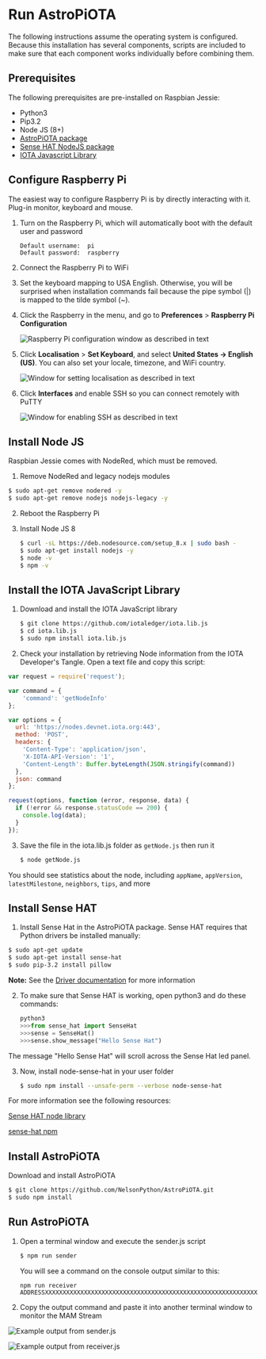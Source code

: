 # Run AstroPiOTA

The following instructions assume the operating system is configured. Because this installation has several components, scripts are included to make sure that each component works individually before combining them.  

## Prerequisites

The following prerequisites are pre-installed on Raspbian Jessie:

- Python3
- Pip3.2
- Node JS (8+)
- [AstroPiOTA package](https://github.com/NelsonPython/AstroPiOTA.git)
- [Sense HAT NodeJS package](https://www.npmjs.com/package/node-sense-hat)
- [IOTA Javascript Library](https://github.com/iotaledger/iota.lib.js)


## Configure Raspberry Pi

The easiest way to configure Raspberry Pi is by directly interacting with it. Plug-in monitor, keyboard and mouse.

1. Turn on the Raspberry Pi, which will automatically boot with the default user and password

    ```
    Default username:  pi
    Default password:  raspberry
    ```

2. Connect the Raspberry Pi to WiFi 

3. Set the keyboard mapping to USA English. Otherwise, you will be surprised when installation commands fail because the pipe symbol (|) is mapped to the tilde symbol (~).

4. Click the Raspberry in the menu, and go to **Preferences** > **Raspberry Pi Configuration**  

    ![Raspberry Pi configuration window as described in text](../Localisation.png)

5. Click **Localisation** > **Set Keyboard**, and select **United States -> English (US)**. You can also set your locale, timezone, and WiFi country.  

    ![Window for setting localisation as described in text](../localisation2.png)

6. Click **Interfaces** and enable SSH so you can connect remotely with PuTTY 

    ![Window for enabling SSH as described in text](../SSH.png)

## Install Node JS

Raspbian Jessie comes with NodeRed, which must be removed.

1. Remove NodeRed and legacy nodejs modules

```bash
$ sudo apt-get remove nodered -y
$ sudo apt-get remove nodejs nodejs-legacy -y
```

2. Reboot the Raspberry Pi

3. Install Node JS 8

    ```bash
    $ curl -sL https://deb.nodesource.com/setup_8.x | sudo bash -
    $ sudo apt-get install nodejs -y
    $ node -v
    $ npm -v
    ```

## Install the IOTA JavaScript Library

1. Download and install the IOTA JavaScript library

    ```bash
    $ git clone https://github.com/iotaledger/iota.lib.js
    $ cd iota.lib.js
    $ sudo npm install iota.lib.js
    ```

2. Check your installation by retrieving Node information from the IOTA Developer's Tangle.  Open a text file and copy this script:

  ```javascript
  var request = require('request');

  var command = {
      'command': 'getNodeInfo'
  };

  var options = {
    url: 'https://nodes.devnet.iota.org:443',
    method: 'POST',
    headers: {
      'Content-Type': 'application/json',
      'X-IOTA-API-Version': '1',
      'Content-Length': Buffer.byteLength(JSON.stringify(command))
    },
    json: command
  };

  request(options, function (error, response, data) {
    if (!error && response.statusCode == 200) {
      console.log(data);
    }
  });
  ```

3. Save the file in the iota.lib.js folder as `getNode.js` then run it

    ```bash
    $ node getNode.js
    ```

You should see statistics about the node, including `appName`, `appVersion`, `latestMilestone`, `neighbors`, `tips`, and more

## Install Sense HAT

1. Install Sense Hat in the AstroPiOTA package. Sense HAT requires that Python drivers be installed manually:

```bash
$ sudo apt-get update
$ sudo apt-get install sense-hat
$ sudo pip-3.2 install pillow
```

**Note:** See the [Driver documentation](https://pythonhosted.org/sense-hat/) for more information

2. To make sure that Sense HAT is working, open python3 and do these commands:

    ```python
    python3
    >>>from sense_hat import SenseHat
    >>>sense = SenseHat()
    >>>sense.show_message("Hello Sense Hat")
    ```

The message "Hello Sense Hat" will scroll across the Sense Hat led panel.

3. Now, install node-sense-hat in your user folder

    ```bash
    $ sudo npm install --unsafe-perm --verbose node-sense-hat
    ```

For more information see the following resources:

[Sense HAT node library](https://github.com/balena-io-playground/node-sense-hat)

[sense-hat npm](https://www.npmjs.com/package/sense-hat)


## Install AstroPiOTA

Download and install AstroPiOTA

```bash
$ git clone https://github.com/NelsonPython/AstroPiOTA.git
$ sudo npm install
```

## Run AstroPiOTA

1. Open a terminal window and execute the sender.js script

    ```bash
    $ npm run sender
    ```

    You will see a command on the console output similar to this:

    ```
    npm run receiver ADDRESSXXXXXXXXXXXXXXXXXXXXXXXXXXXXXXXXXXXXXXXXXXXXXXXXXXXXXXXXXXXXXXXXXXXXXXXXXX
    ``` 

2. Copy the output command and paste it into another terminal window to monitor the MAM Stream

![Example output from sender.js](../AstroPiOTASender.png)

![Example output from receiver.js](../AstroPiOTAReceiver.png)
